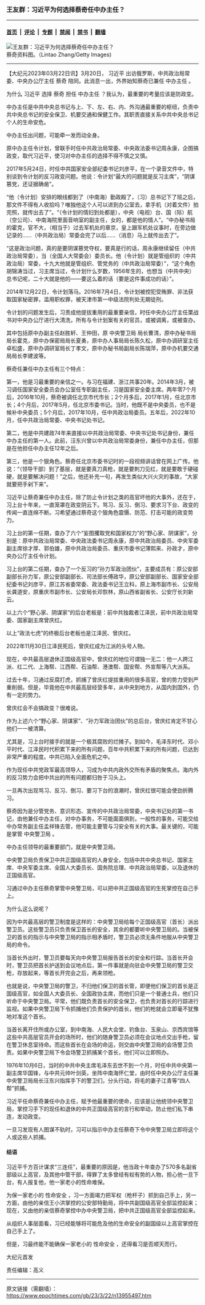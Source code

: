 ### 王友群：习近平为何选择蔡奇任中办主任？

---

#### [首页](../../../..?n13955497) &nbsp;|&nbsp; [评论](../../../../../epoch-comment?n13955497) &nbsp;|&nbsp; [专题](../../../../../epoch-special?n13955497) &nbsp;|&nbsp; [禁闻](../../../../../epoch-news?n13955497) &nbsp;|&nbsp; [禁书](../../../../../books?n13955497) &nbsp;|&nbsp; [翻墙](https://github.com/gfw-breaker/nogfw/blob/master/README.md?n13955497)


<div><img alt="王友群：习近平为何选择蔡奇任中办主任？" class="attachment-djy_600_400 size-djy_600_400 wp-post-image" src="https://i.epochtimes.com/assets/uploads/2023/03/id13955499-GettyImages-863027044-1200x675.jpg"/>
<div class="caption">
 蔡奇资料图。（Lintao Zhang/Getty Images)
</div></div><hr/><div class="post_content" id="artbody" itemprop="articleBody">
 <!-- article content begin -->
 <p>
  【大纪元2023年03月22日讯】3月20日，
  <ok href="https://www.epochtimes.com/gb/tag/%E4%B9%A0%E8%BF%91%E5%B9%B3.html">
   习近平
  </ok>
  出访俄罗斯，中共政治局常委、中央办公厅主任
  <ok href="https://www.epochtimes.com/gb/tag/%E8%94%A1%E5%A5%87.html">
   蔡奇
  </ok>
  陪同。此消息一出，外界始知蔡奇已兼任
  <ok href="https://www.epochtimes.com/gb/tag/%E4%B8%AD%E5%8A%9E%E4%B8%BB%E4%BB%BB.html">
   中办主任
  </ok>
  。
 </p>
 <p style="font-weight: 400;">
  为什么
  <ok href="https://www.epochtimes.com/gb/tag/%E4%B9%A0%E8%BF%91%E5%B9%B3.html">
   习近平
  </ok>
  选择
  <ok href="https://www.epochtimes.com/gb/tag/%E8%94%A1%E5%A5%87.html">
   蔡奇
  </ok>
  担任
  <ok href="https://www.epochtimes.com/gb/tag/%E4%B8%AD%E5%8A%9E%E4%B8%BB%E4%BB%BB.html">
   中办主任
  </ok>
  ？我认为，最重要的考量应该是防政变。
 </p>
 <p style="font-weight: 400;">
  中办主任是中共中央总书记与上、下、左、右、内、外沟通最重要的枢纽，负责中共中央总书记的安全保卫、机要交通和保健工作。其职责直接关系中共中央总书记个人的生命安危。
 </p>
 <p style="font-weight: 400;">
  中办主任出问题，可能牵一发而动全身。
 </p>
 <p style="font-weight: 400;">
  原中办主任令计划，曾联手时任中共政治局常委、中央政法委书记周永康，企图搞政变，取代习近平，使习对中办主任的选择不得不慎之又慎。
 </p>
 <p style="font-weight: 400;">
  2017年5月24日，时任中共国家安全部纪委书记刘彦平，在一个录音文件中，特别谈到令计划的反习政变问题。他说：令计划“最大的问题就是反习主席”，“阴谋篡党，还证据确凿”。
 </p>
 <p style="font-weight: 400;">
  “他（令计划）安排的眼线都到了（中南海）勤政殿了，（习）总书记下了班之后，那文件不得有人收拾吗？唯独他这个人可以进到办公室去，拿手机（对着文件）拍完照，就传出去了”。“（令计划的情妇到处都是），中央（电视）台、国（际）航（空公司）、中南海院里面音响室的副主任，女的，都是他的情人”。“中办秘书局的霍克，官不大，（相当于）过去军机处的章京，皇上跟军机处议事时，在旁边做记录的……（中共政治局）常委会完了以后……（消息）马上就传出去了”。
 </p>
 <p style="font-weight: 400;">
  “这是政治问题，真的是要阴谋篡党夺权，要真是行的话，周永康继续留任（中共政治局常委），当（全国人大常委会）委员长。他（令计划）就是管组织的（中共政治局）常委，十九大他就是管组织、管党务的（中共政治局常委）”，“这个角色胡锦涛当过，习主席当过，令计划什么岁数，1956年生的，也想当（中共中央）总书记呢，二十大就是他的——要这么着的话（要是这件事成功的话）”。
 </p>
 <p style="font-weight: 400;">
  2014年12月22日，令计划落马。2016年7月4日，令计划被控犯受贿罪、非法获取国家秘密罪，滥用职权罪，被天津市第一中级法院判处无期徒刑。
 </p>
 <p style="font-weight: 400;">
  令计划的问题发生后，习责成他提拔重用的最重要亲信，时任中央办公厅主任栗战书对中央办公厅进行大清洗，所有与令计划案有关的官员，或被调离，或被查办。
 </p>
 <p style="font-weight: 400;">
  其中包括原中办副主任赵胜轩、王仲田，原
  <ok href="https://www.epochtimes.com/gb/tag/%E4%B8%AD%E5%A4%AE%E8%AD%A6%E5%8D%AB%E5%B1%80.html">
   中央警卫局
  </ok>
  局长曹清，原中办秘书局局长霍克，原中办保密局局长夏勇，原中办人事局局长陈久松，原中办调研室主任卓松盛，原中办调研室局长丁孝文，原中办秘书局副局长陈瑞萍，原中办机要交通局局长李建波等。
 </p>
 <p style="font-weight: 400;">
  蔡奇任兼任中办主任有三个特点：
 </p>
 <p style="font-weight: 400;">
  第一，他是习最重要的亲信之一。与习在福建、浙江共事20年。2014年3月，被习调任国家安全委员会办公室任专职副主任，习是国家安全委主席。两年零7个月后，2016年10月，蔡奇被调任北京市代市长；2个月多后，2017年1月，任北京市长；4个月后，2017年5月，任北京市委书记。当时，他既不是中央委员，也不是候补中央委员；5个月后，2017年10月，任中共政治局委员。五年后，2022年10月，任中共政治局常委、中央书记处书记。
 </p>
 <p style="font-weight: 400;">
  第二，他是中共建政74年来直接以中共政治局常委、中央书记处书记身份，兼任中办主任的第一人。此前，汪东兴曾以中共政治局常委身份，兼任中办主任，但那是在他担任中办主任12年之后。
 </p>
 <p style="font-weight: 400;">
  第三，他是一个狠角色。蔡奇任北京市委书记时的一段视频讲话曾在网上广传。他说：“（领导干部）到了基层，就是要真刀真枪，就是要刺刀见红，就是要敢于硬碰硬，就是要解决问题！”之后，他还补充一句，再发生类似大兴火灾的事故，“大家就要把手剁下来”。
 </p>
 <p style="font-weight: 400;">
  习近平让蔡奇兼任中办主任，除了防止令计划之类的高官坏他的大事外，还在于，习上台十年来，一直笼罩在政变阴云下。骂习、反习、倒习、要求习下台、政变的传闻一直连绵不断。习希望通过蔡奇这个狠角色震慑、防范、打击可能的政变势力。
 </p>
 <p style="font-weight: 400;">
  习上台的第一任期，查办了六个“妄图攫取党和国家权力”的“野心家、阴谋家”，分别是：原中共政治局常委、中央政法委书记周永康，原中共政治局委员、中央军委副主席徐才厚、郭伯雄，原中共政治局委员、重庆市委书记薄熙来、孙政才，原中央办公厅主任令计划。
 </p>
 <p style="font-weight: 400;">
  习上台的第二任期，查办了一个反习的“孙力军政治团伙”，主要成员有：原公安部副部长孙力军，原公安部副部长、司法部长傅政华，原公安部副部长、国家安全部纪委书记刘彦平，原江苏省委常委、政法委书记王立科，原上海市副市长、公安局长龚道安，原重庆市副市长、公安局长邓恢林，原山西省副省长、公安厅长刘新云。
 </p>
 <p style="font-weight: 400;">
  以上六个“野心家、阴谋家”的后台老板是：前中共独裁者江泽民，前中共政治局常委、国家副主席曾庆红。
 </p>
 <p style="font-weight: 400;">
  以上“政法七虎”的终极后台老板也是江泽民、曾庆红。
 </p>
 <p style="font-weight: 400;">
  2022年11月30日江泽民死后，曾庆红成为江派的头号人物。
 </p>
 <p style="font-weight: 400;">
  现在，中共最高层退休正国级高官中，曾庆红的地位可谓独一无二：他一人跨江派、红二代、上海帮、江西帮、石油帮、港澳帮、国安帮、外宣帮等八大派系。
 </p>
 <p style="font-weight: 400;">
  过去十年，习通过反腐打虎，抓捕了曾庆红提拔重用的很多高官，曾的势力受到严重削弱。但是，毕竟他在中共最高层经营多年，从中央到地方，从国内到国外，仍有一定的势力。
 </p>
 <p style="font-weight: 400;">
  曾庆红会不会搞政变？很难说。
 </p>
 <p style="font-weight: 400;">
  作为上述六个“野心家、阴谋家”、“孙力军政治团伙”的总后台，曾庆红肯定不甘心他们一一被清算。
 </p>
 <p style="font-weight: 400;">
  尤其是，习上台时接手的就是一个极其腐败的烂摊子。到如今，毛泽东时代、邓小平时代、江泽民时代积累下来的所有问题，百年中共积累下来的所有问题，已达到非常严重的程度。中共已陷入全面危机之中。
 </p>
 <p style="font-weight: 400;">
  作为现任中共党政军最高领导人，习成为中共内政外交所有矛盾的聚焦点。海内外的反习势力会把中共出的所有问题都归咎于习头上。
 </p>
 <p style="font-weight: 400;">
  一旦再次出现骂习、反习、倒习、要习下台的浪潮时，曾庆红很可能会使劲折腾习。
 </p>
 <p style="font-weight: 400;">
  蔡奇因为是分管党务、意识形态、宣传的中共政治局常委，中央书记处的第一书记，由他兼任中办主任，对中办事务，不可能面面俱到，一般性的事务，可能交给中办常务副主任孟祥锋去管，他可能主要管与习安全有关的大事。最关键的，可能是掌管
  <ok href="https://www.epochtimes.com/gb/tag/%E4%B8%AD%E5%A4%AE%E8%AD%A6%E5%8D%AB%E5%B1%80.html">
   中央警卫局
  </ok>
  。
 </p>
 <p style="font-weight: 400;">
  中办主任领导的最重要部门，就是中央警卫局。
 </p>
 <p style="font-weight: 400;">
  中央警卫局负责保卫中共正国级高官的人身安全，包括中共中央总书记、国家主席、中央军委主席、全国人大委员长、国务院总理、中共政治局常委，以及退休的正国级高官。
 </p>
 <p style="font-weight: 400;">
  习通过中办主任蔡奇掌管中央警卫局，可以把中共正国级高官的生死掌控在自己手上。
 </p>
 <p style="font-weight: 400;">
  为什么这么说呢？
 </p>
 <p style="font-weight: 400;">
  因为中共最高层的警卫制度是这样的：中央警卫局给每个正国级高官（首长）派出警卫员。这些警卫员只负责保卫首长的安全，其余的都要听中央警卫局的。当被保卫的首长的指示与中央警卫局的指示相矛盾时，警卫员必须无条件地服从中央警卫局的命令。
 </p>
 <p style="font-weight: 400;">
  当首长外出时，警卫员要每天向中央警卫局报告首长的安全和行踪。当首长开会时，警卫员把首长护送到会议地点后，第一件事就是向驻会中央警卫局的警卫交枪，存放起来，等首长开完会之后，再来领枪。
 </p>
 <p style="font-weight: 400;">
  也就是说，中央警卫局的警卫，不归他们保卫的首长管，即便他们保卫的首长是正国级高官，如全国人大委员长、全国政协主席，而他们只是一个普通士兵，他们只听命于中央警卫局。平常，他们既负责首长的安全保卫，也负责对首长的行踪进行监视。如果中央警卫局下令抓捕他们负责保护的首长，他们的枪就会立即毫不犹豫地对准这个首长。
 </p>
 <p style="font-weight: 400;">
  当首长离开住所或办公室，到中南海、人民大会堂、钓鱼台、玉泉山、京西宾馆等这些中共高层官员开会的场所时，他们的随身警卫员必须在会议地点交出手枪，留在警卫休息室待命。而这些首长在会场的命运，则交由中央警卫局的会场警卫负责。如果中央警卫局下令会场警卫抓捕某个首长，他们可以立即照办。
 </p>
 <p style="font-weight: 400;">
  1976年10月6日，当时的中共中央主席毛泽东去世不到一个月，时任中共中央第一副主席华国锋，与中共元帅叶剑英，坐阵中南海怀仁堂，由时任中央办公厅主任兼中央警卫局局长汪东兴指挥手下的警卫们，分头行动，将毛的妻子江青等“四人帮”抓捕。
 </p>
 <p style="font-weight: 400;">
  习近平任命蔡奇兼任中办主任，赋予他最重要的使命，应该是让他统领中央警卫局，掌控习手下的现任和退休的中共正国级高官的言行和举动，防止他们私下串连，发动政变。
 </p>
 <p style="font-weight: 400;">
  一旦习发现有人图谋不轨时，习可以指示中办主任蔡奇下令中央警卫局立即将这个人或这些人抓捕。
 </p>
 <h4 style="font-weight: 400;">
  <strong>
   结语
  </strong>
 </h4>
 <p style="font-weight: 400;">
  习近平千方百计谋求“三连任”，最重要的原因是，他当政十年查办了570多名副省部级以上高官，及其他中管干部，得罪了太多曾经有权有势的人物，担心他一旦下台，有人报复他，他一家老小的性命难保。
 </p>
 <p style="font-weight: 400;">
  为保一家老小的
  <ok href="https://www.epochtimes.com/gb/tag/%E6%80%A7%E5%91%BD%E5%AE%89%E5%85%A8.html">
   性命安全
  </ok>
  ，习一方面竭力把军权（枪杆子）抓到自己手上，另一方面，由他的亲信王小洪掌控的公安部特勤局，将中共副国级高官全部监控起来；现在，又由他的亲信蔡奇掌控中办中央警卫局，把中共正国级高官全部监控起来。
 </p>
 <p style="font-weight: 400;">
  从组织人事层面看，习已经能够将可能危及他的生命安全的副国级以上高官掌控在自己手上了。
 </p>
 <p style="font-weight: 400;">
  但是，习最终能不能确保一家老小的
  <ok href="https://www.epochtimes.com/gb/tag/%E6%80%A7%E5%91%BD%E5%AE%89%E5%85%A8.html">
   性命安全
  </ok>
  ，还得看习是否顺天而行。
 </p>
 <p style="font-weight: 400;">
  大纪元首发
 </p>
 <p style="font-weight: 400;">
  责任编辑：高义
 </p>
 <!-- article content end -->
 <div id="below_article_ad">
 </div>
</div>


---

原文链接（需翻墙）：https://www.epochtimes.com/gb/23/3/22/n13955497.htm